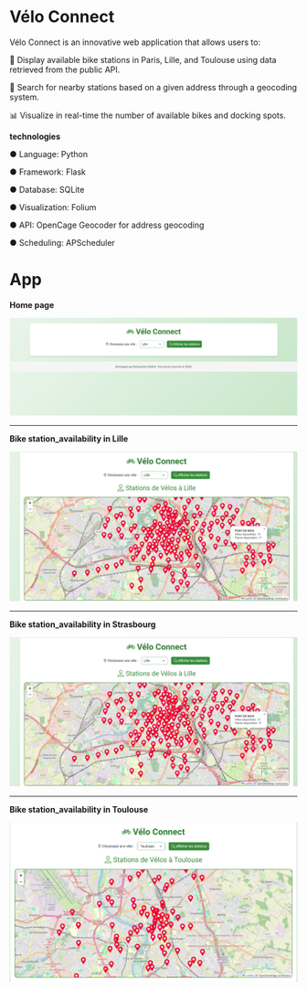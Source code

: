 # Vélo Connect
Vélo Connect is an innovative web application that allows users to:

📍 Display available bike stations in Paris, Lille, and Toulouse using data retrieved from the public API.  

🔎 Search for nearby stations based on a given address through a geocoding system.  

📊 Visualize in real-time the number of available bikes and docking spots.

**technologies**

● Language: Python

● Framework: Flask

● Database: SQLite

● Visualization: Folium

● API: OpenCage Geocoder for address geocoding

● Scheduling: APScheduler


# App

**Home page**

 <img src="Images/welcome .png" alt="welcome">

 <hr class="description-divider">

 **Bike station_availability in Lille**

  <img src="Images/station disponible 1.png" alt="station disponible 1">
   <hr class="description-divider">

 **Bike station_availability in Strasbourg**

  <img src="Images/station disponible 1.png" alt="station disponible 1">
   <hr class="description-divider">

   **Bike station_availability in Toulouse**

  <img src="Images/station disponible2.png" alt="station disponible2">

   

